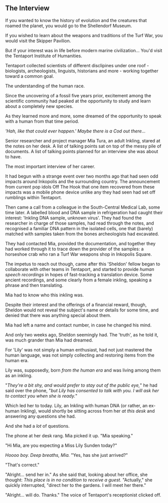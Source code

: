 ## The Interview

If you wanted to know the history of evolution and the creatures that roamed the planet, you would go to the Shellendorf Museum.

If you wished to learn about the weapons and traditions of the Turf War, you would visit the Skipper Pavilion.

But if your interest was in life before modern marine civilization... You'd visit the Tentaport Institute of Humanities.

Tentaport collected scientists of different disclipines under one roof - biologists, archeologists, linguists, historians and more - working together toward a common goal.

The understanding of the human race.

Since the uncovering of a fossil five years prior, excitement among the scientific community had peaked at the opportunity to study and learn about a completely new species.

As they learned more and more, some dreamed of the opportunity to speak with a human from that time period.

*'Hah, like that could ever happen.' Maybe there is a Cod out there...*

Senior researcher and project manager Mia Tura, an adult Inkling, stared at the notes on her desk. A list of talking points sat on top of the messy pile of documents. A list of talking points planned for an interview she was about to have.

The most important interview of her career.

It had begun with a strange event over two months ago that had seen odd impacts around Inkopolis and the surrounding country. The announcement from current pop idols Off The Hook that one item recovered from these impacts was a mobile phone device unlike any they had seen had set off rumblings within Tentaport.

Then came a call from a colleague in the South-Central Medical Lab, some time later. A labelled blood and DNA sample in refrigeration had caught their interest: 'Inkling DNA sample, unknown virus'. They had found the researcher in charge of those samples, had read through the notes, and recognised a familiar DNA pattern in the isolated cells, one that (barely) matched with samples taken from the bones archeologists had excavated.

They had contacted Mia, provided the documentation, and together they had worked through it to trace down the provider of the samples: a horseshoe crab who ran a Turf War weapons shop in Inkopolis Square.

The impetus to reach out though, came after this 'Sheldon' fellow began to collaborate with other teams in Tentaport, and started to provide *human speech recordings* in hopes of fast-tracking a translation device. Some ancient recordings, and some clearly from a female inkling, speaking a phrase and then translating.

Mia had to know who this inkling was.

Despite their interest and the offerings of a financial reward, though, Sheldon would not reveal the subject's name or details for some time, and denied that there was anything special about them.

Mia had left a name and contact number, in case he changed his mind.

And only two weeks ago, Sheldon seemingly had. The 'truth', as he told it, was much grander than Mia had dreamed.

For 'Lily' was not simply a human enthusiast, had not just mastered the human language, was not simply collecting and restoring items from the human era.

Lily was, supposedly, born *from the human era* and was living among them as an inkling.

"*They're a bit shy, and would prefer to stay out of the public eye,*" he had said over the phone, "*but Lily has consented to talk with you. I will ask her to contact you when she is ready.*"

Which led her to today. Lily, an Inkling with human DNA (or rather, an ex-human Inkling), would shortly be sitting across from her *at this desk* and answering any questions she had.

And she had a *lot* of questions.

The phone at her desk rang. Mia picked it up. "Mia speaking."

"Hi Mia, are you expecting a Miss Lily Sunden today?"

*Hoooo boy. Deep breaths, Mia.* "Yes, has she just arrived?"

"That's correct."

"Alright... send her in." As she said that, looking about her office, she thought: *This place is in no condition to receive a guest.* "Actually," she quickly interrupted, "direct her to the gardens. I will meet her there."

"Alright... will do. Thanks." The voice of Tentaport's receptionist clicked off.